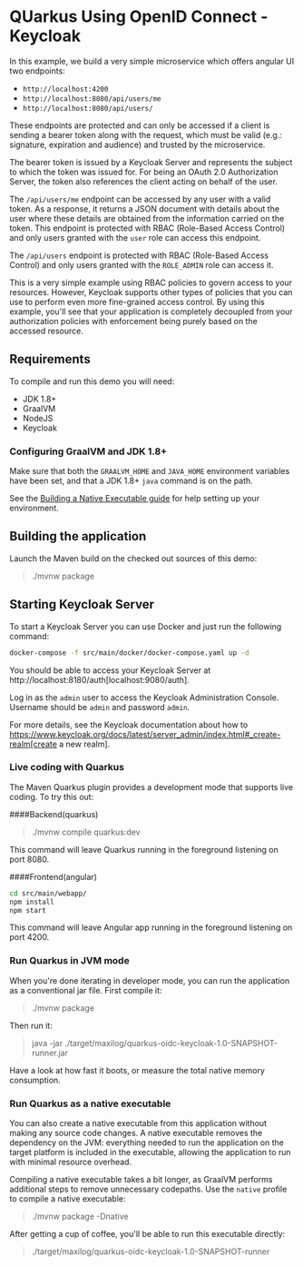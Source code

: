 # QUarkus Using OpenID Connect -Keycloak

In this example, we build a very simple microservice which offers angular UI two endpoints:
* `http://localhost:4200`
* `http://localhost:8080/api/users/me`
* `http://localhost:8080/api/users/`

These endpoints are protected and can only be accessed if a client is sending a bearer token along with the request, which must be valid (e.g.: signature, expiration and audience) and trusted by the microservice.

The bearer token is issued by a Keycloak Server and represents the subject to which the token was issued for.
For being an OAuth 2.0 Authorization Server, the token also references the client acting on behalf of the user.

The `/api/users/me` endpoint can be accessed by any user with a valid token.
As a response, it returns a JSON document with details about the user where these details are obtained from the information carried on the token.
This endpoint is protected with RBAC (Role-Based Access Control) and only users granted with the `user` role can access this endpoint.

The `/api/users` endpoint is protected with RBAC (Role-Based Access Control) and only users granted with the `ROLE_ADMIN` role can access it.

This is a very simple example using RBAC policies to govern access to your resources.
However, Keycloak supports other types of policies that you can use to perform even more fine-grained access control.
By using this example, you'll see that your application is completely decoupled from your authorization policies with enforcement being purely based on the accessed resource.

## Requirements

To compile and run this demo you will need:

- JDK 1.8+
- GraalVM
- NodeJS
- Keycloak

### Configuring GraalVM and JDK 1.8+

Make sure that both the `GRAALVM_HOME` and `JAVA_HOME` environment variables have
been set, and that a JDK 1.8+ `java` command is on the path.

See the [Building a Native Executable guide](https://quarkus.io/guides/building-native-image)
for help setting up your environment.

## Building the application

Launch the Maven build on the checked out sources of this demo:

> ./mvnw package

## Starting Keycloak Server

To start a Keycloak Server you can use Docker and just run the following command:

```bash
docker-compose -f src/main/docker/docker-compose.yaml up -d
```

You should be able to access your Keycloak Server at http://localhost:8180/auth[localhost:9080/auth].

Log in as the `admin` user to access the Keycloak Administration Console.
Username should be `admin` and password `admin`.

For more details, see the Keycloak documentation about how to https://www.keycloak.org/docs/latest/server_admin/index.html#_create-realm[create a new realm].

### Live coding with Quarkus

The Maven Quarkus plugin provides a development mode that supports
live coding. To try this out:

####Backend(quarkus)
> ./mvnw compile quarkus:dev

This command will leave Quarkus running in the foreground listening on port 8080.

####Frontend(angular)
```bash
cd src/main/webapp/
npm install
npm start
```

This command will leave Angular app running in the foreground listening on port 4200.

### Run Quarkus in JVM mode

When you're done iterating in developer mode, you can run the application as a
conventional jar file. First compile it:

> ./mvnw package

Then run it:

> java -jar ./target/maxilog/quarkus-oidc-keycloak-1.0-SNAPSHOT-runner.jar

Have a look at how fast it boots, or measure the total native memory consumption.

### Run Quarkus as a native executable

You can also create a native executable from this application without making any
source code changes. A native executable removes the dependency on the JVM:
everything needed to run the application on the target platform is included in 
the executable, allowing the application to run with minimal resource overhead.

Compiling a native executable takes a bit longer, as GraalVM performs additional
steps to remove unnecessary codepaths. Use the  `native` profile to compile a
native executable:

> ./mvnw package -Dnative

After getting a cup of coffee, you'll be able to run this executable directly:

> ./target/maxilog/quarkus-oidc-keycloak-1.0-SNAPSHOT-runner